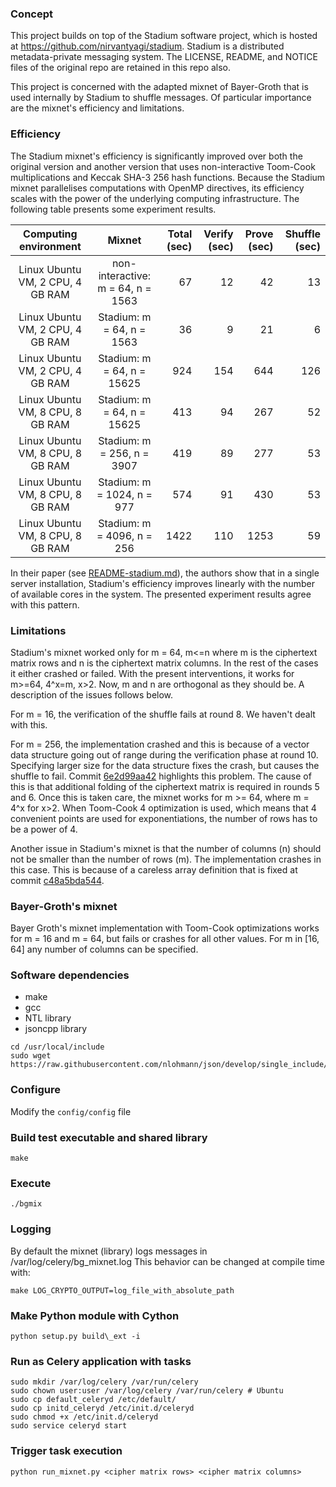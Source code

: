 ### Concept

This project builds on top of the Stadium software project, which is hosted at https://github.com/nirvantyagi/stadium.
Stadium is a distributed metadata-private messaging system.
The LICENSE, README, and NOTICE files of the original repo are retained in this repo also.

This project is concerned with the adapted mixnet of Bayer-Groth that is used internally by Stadium to shuffle messages.
Of particular importance are the mixnet's efficiency and limitations.

### Efficiency

The Stadium mixnet's efficiency is significantly improved over both the original version and another version that uses non-interactive Toom-Cook multiplications and Keccak SHA-3 256 hash functions. Because the Stadium mixnet parallelises computations with OpenMP directives, its efficiency scales with the power of the underlying computing infrastructure. The following table presents some experiment results.

| Computing environment            | Mixnet                     | Total (sec) | Verify (sec) | Prove (sec) | Shuffle (sec) |
|:--------------------------------:|:----------------------------------:| -----------:| ------------:| -----------:| -------------:|
| Linux Ubuntu VM, 2 CPU, 4 GB RAM | non-interactive: m = 64, n = 1563  |   67         |  12          |   42         |  13           |
| Linux Ubuntu VM, 2 CPU, 4 GB RAM | Stadium: m = 64, n =  1563         |   36         |   9          |   21         |   6           |
| Linux Ubuntu VM, 2 CPU, 4 GB RAM | Stadium: m = 64, n = 15625         |  924         | 154          |  644         | 126           |
| Linux Ubuntu VM, 8 CPU, 8 GB RAM | Stadium: m = 64, n = 15625         |  413         | 94           |  267         |  52           |
| Linux Ubuntu VM, 8 CPU, 8 GB RAM | Stadium: m = 256, n = 3907         |  419         | 89           |  277         |  53           |
| Linux Ubuntu VM, 8 CPU, 8 GB RAM | Stadium: m = 1024, n = 977         |  574         | 91          |   430         |  53           |
| Linux Ubuntu VM, 8 CPU, 8 GB RAM | Stadium: m = 4096, n = 256         | 1422         | 110          | 1253         |  59           |

In their paper (see [README-stadium.md](https://github.com/grnet/bg-mixnet/blob/master/README-stadium.md)), the authors show that in a single server installation, Stadium's efficiency improves linearly with the number of available cores in the system. The presented experiment results agree with this pattern.

### Limitations

Stadium's mixnet worked only for m = 64, m<=n where m is the ciphertext matrix rows and n is the ciphertext matrix columns. In the rest of the cases it either crashed or failed. With the present interventions, it works for m>=64, 4^x=m, x>2. Now, m and n are orthogonal as they should be. A description of the issues follows below.

For m = 16, the verification of the shuffle fails at round 8. We haven't dealt with this.

For m = 256, the implementation crashed and this is because of a vector data structure going out of range during the verification phase at round 10. Specifying larger size for the data structure fixes the crash, but causes the shuffle to fail.
Commit [6e2d99aa42](https://github.com/grnet/bg-mixnet/commit/6e2d99aa423d720e184489056d54b233df34969f) highlights this problem.
The cause of this is that additional folding of the ciphertext matrix is required in rounds 5 and 6. Once this is taken care, the mixnet works for m >= 64, where m = 4^x for x>2.
When Toom-Cook 4 optimization is used, which means that 4 convenient points are used for exponentiations, the number of rows has to be a power of 4.

Another issue in Stadium's mixnet is that the number of columns (n) should not be smaller than the number of rows (m). The implementation crashes in this case. This is because of a careless array definition that is fixed at commit [c48a5bda544](https://github.com/grnet/bg-mixnet/commit/c48a5bda544de4734afb8e52f3f336441207ca6f).

### Bayer-Groth's mixnet

Bayer Groth's mixnet implementation with Toom-Cook optimizations works for m = 16 and m = 64, but fails or crashes for all other values. For m in [16, 64] any number of columns can be specified.

### Software dependencies

- make
- gcc
- NTL library
- jsoncpp library
```lang=bash
cd /usr/local/include
sudo wget https://raw.githubusercontent.com/nlohmann/json/develop/single_include/nlohmann/json.hpp
```

### Configure

Modify the `config/config` file

### Build test executable and shared library

`make`

### Execute

`./bgmix`

### Logging

By default the mixnet (library) logs messages in /var/log/celery/bg\_mixnet.log
This behavior can be changed at compile time with:

`make LOG_CRYPTO_OUTPUT=log_file_with_absolute_path`

### Make Python module with Cython

`python setup.py build\_ext -i`

### Run as Celery application with tasks

```lang=bash
sudo mkdir /var/log/celery /var/run/celery
sudo chown user:user /var/log/celery /var/run/celery # Ubuntu
sudo cp default_celeryd /etc/default/
sudo cp initd_celeryd /etc/init.d/celeryd
sudo chmod +x /etc/init.d/celeryd
sudo service celeryd start
```

### Trigger task execution

`python run_mixnet.py <cipher matrix rows> <cipher matrix columns>`
